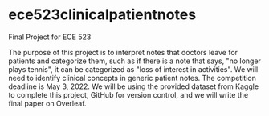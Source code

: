 # ece523clinicalpatientnotes
Final Project for ECE 523

The purpose of this project is to interpret notes that doctors leave for patients and categorize them, such as if there is a note that says, "no longer plays tennis", it can be categorized as "loss of interest in activities". We will need to identify clinical concepts in generic patient notes. The competition deadline is May 3, 2022. We will be using the provided dataset from Kaggle to complete this project, GitHub for version control, and we will write the final paper on Overleaf.
